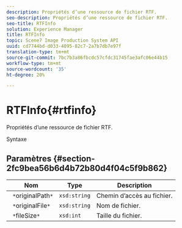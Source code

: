 ```yaml
---
description: Propriétés d’une ressource de fichier RTF.
seo-description: Propriétés d’une ressource de fichier RTF.
seo-title: RTFInfo
solution: Experience Manager
title: RTFInfo
topic: Scene7 Image Production System API
uuid: cd7744bd-d033-4095-82c7-2a7b7db7e97f
translation-type: tm+mt
source-git-commit: 7bc7b3a86fbcdc57cfdc31745fae3afc06e44b15
workflow-type: tm+mt
source-wordcount: '35'
ht-degree: 20%

---
```



# RTFInfo{#rtfinfo}

Propriétés d’une ressource de fichier RTF.

Syntaxe

## Paramètres {#section-2fc9bea56b6d4b72b80d4f04c5f9b862}

| Nom | Type | Description |
|---|---|---|
| ` *`originalPath`*` | `xsd:string` | Chemin d’accès au fichier. |
| ` *`originalFile`*` | `xsd:string` | Nom de fichier. |
| ` *`fileSize`*` | `xsd:int` | Taille du fichier. |

